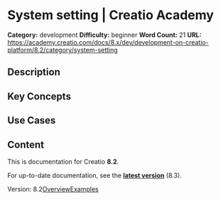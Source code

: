 # System setting | Creatio Academy

**Category:** development **Difficulty:** beginner **Word Count:** 21 **URL:**
https://academy.creatio.com/docs/8.x/dev/development-on-creatio-platform/8.2/category/system-setting

## Description

## Key Concepts

## Use Cases

## Content

This is documentation for Creatio **8.2**.

For up-to-date documentation, see the
**[latest version](/docs/8.x/dev/development-on-creatio-platform/category/system-setting)**
(8.3).

Version:
8.2[Overview](/docs/8.x/dev/development-on-creatio-platform/8.2/platform-customization/freedom-ui/system-setting/overview)[Examples](/docs/8.x/dev/development-on-creatio-platform/8.2/system-setting-examples)
